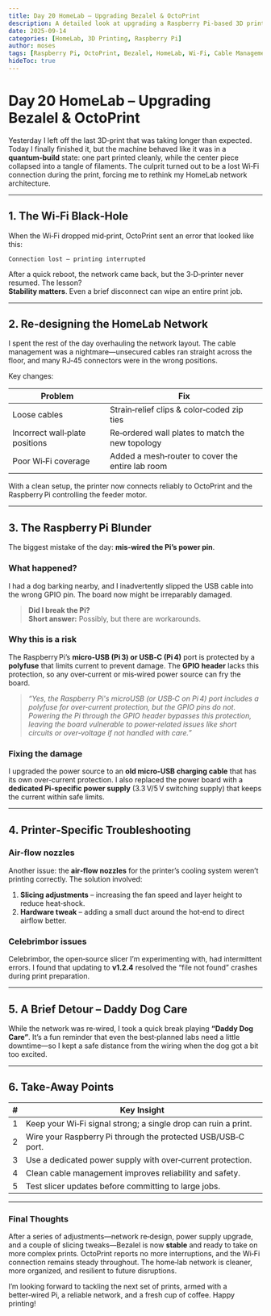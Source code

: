 ```yaml
---
title: Day 20 HomeLab – Upgrading Bezalel & OctoPrint
description: A detailed look at upgrading a Raspberry Pi‑based 3D printer, troubleshooting Wi‑Fi issues, and refining home‑lab networking.
date: 2025-09-14
categories: [HomeLab, 3D Printing, Raspberry Pi]
author: moses
tags: [Raspberry Pi, OctoPrint, Bezalel, HomeLab, Wi‑Fi, Cable Management, 3D Printing]
hideToc: true
---
```


# Day 20 HomeLab – Upgrading Bezalel & OctoPrint

Yesterday I left off the last 3D‑print that was taking longer than expected.  
Today I finally finished it, but the machine behaved like it was in a **quantum‑build** state: one part printed cleanly, while the center piece collapsed into a tangle of filaments.  The culprit turned out to be a lost Wi‑Fi connection during the print, forcing me to rethink my HomeLab network architecture.

---

## 1.  The Wi‑Fi Black‑Hole

When the Wi‑Fi dropped mid‑print, OctoPrint sent an error that looked like this:

```text
Connection lost – printing interrupted
```

After a quick reboot, the network came back, but the 3‑D‑printer never resumed.  The lesson?  
**Stability matters**.  Even a brief disconnect can wipe an entire print job.

---

## 2.  Re‑designing the HomeLab Network

I spent the rest of the day overhauling the network layout.  The cable management was a nightmare—unsecured cables ran straight across the floor, and many RJ‑45 connectors were in the wrong positions.

Key changes:

| Problem | Fix |
|---------|-----|
| Loose cables | Strain‑relief clips & color‑coded zip ties |
| Incorrect wall‑plate positions | Re‑ordered wall plates to match the new topology |
| Poor Wi‑Fi coverage | Added a mesh‑router to cover the entire lab room |

With a clean setup, the printer now connects reliably to OctoPrint and the Raspberry Pi controlling the feeder motor.

---

## 3.  The Raspberry Pi Blunder

The biggest mistake of the day: **mis‑wired the Pi’s power pin**.

### What happened?

I had a dog barking nearby, and I inadvertently slipped the USB cable into the wrong GPIO pin.  The board now might be irreparably damaged.  

> **Did I break the Pi?**  
> **Short answer:** Possibly, but there are workarounds.

### Why this is a risk

The Raspberry Pi’s **micro‑USB (Pi 3) or USB‑C (Pi 4)** port is protected by a **polyfuse** that limits current to prevent damage.  The **GPIO header** lacks this protection, so any over‑current or mis‑wired power source can fry the board.  

> *“Yes, the Raspberry Pi's microUSB (or USB‑C on Pi 4) port includes a polyfuse for over‑current protection, but the GPIO pins do not. Powering the Pi through the GPIO header bypasses this protection, leaving the board vulnerable to power‑related issues like short circuits or over‑voltage if not handled with care.”*

### Fixing the damage

I upgraded the power source to an **old micro‑USB charging cable** that has its own over‑current protection.  I also replaced the power board with a **dedicated Pi‑specific power supply** (3.3 V/5 V switching supply) that keeps the current within safe limits.

---

## 4.  Printer‑Specific Troubleshooting

### Air‑flow nozzles

Another issue: the **air‑flow nozzles** for the printer’s cooling system weren’t printing correctly.  The solution involved:

1. **Slicing adjustments** – increasing the fan speed and layer height to reduce heat‑shock.
2. **Hardware tweak** – adding a small duct around the hot‑end to direct airflow better.

### Celebrimbor issues

Celebrimbor, the open‑source slicer I’m experimenting with, had intermittent errors.  I found that updating to **v1.2.4** resolved the “file not found” crashes during print preparation.

---

## 5.  A Brief Detour – Daddy Dog Care

While the network was re‑wired, I took a quick break playing **“Daddy Dog Care”**.  It’s a fun reminder that even the best‑planned labs need a little downtime—so I kept a safe distance from the wiring when the dog got a bit too excited.

---

## 6.  Take‑Away Points

| # | Key Insight |
|---|--------------|
| 1 | Keep your Wi‑Fi signal strong; a single drop can ruin a print. |
| 2 | Wire your Raspberry Pi through the protected USB/USB‑C port. |
| 3 | Use a dedicated power supply with over‑current protection. |
| 4 | Clean cable management improves reliability and safety. |
| 5 | Test slicer updates before committing to large jobs. |

---

### Final Thoughts

After a series of adjustments—network re‑design, power supply upgrade, and a couple of slicing tweaks—Bezalel is now **stable** and ready to take on more complex prints.  OctoPrint reports no more interruptions, and the Wi‑Fi connection remains steady throughout.  The home‑lab network is cleaner, more organized, and resilient to future disruptions.

I’m looking forward to tackling the next set of prints, armed with a better‑wired Pi, a reliable network, and a fresh cup of coffee. Happy printing!